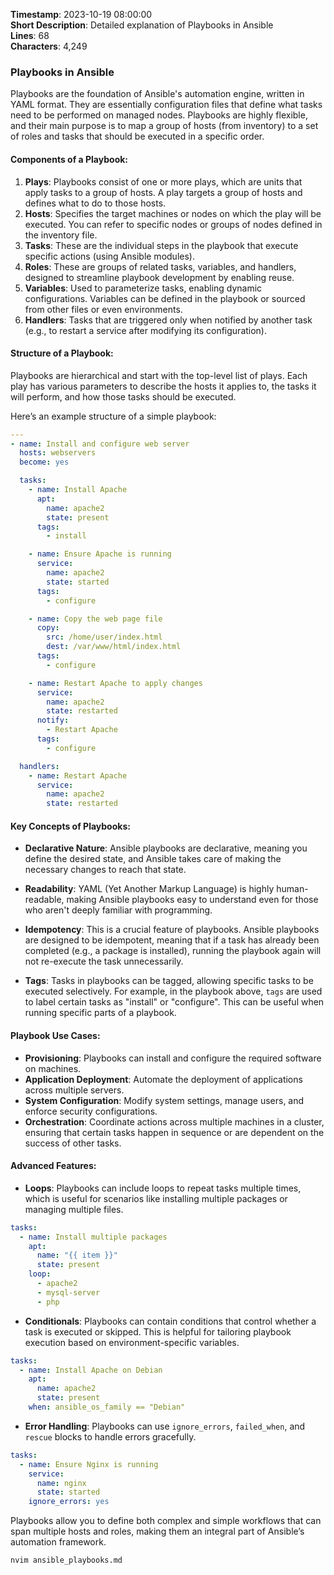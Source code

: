 **Timestamp**: 2023-10-19 08:00:00  
**Short Description**: Detailed explanation of Playbooks in Ansible  
**Lines**: 68  
**Characters**: 4,249

### Playbooks in Ansible

Playbooks are the foundation of Ansible's automation engine, written in YAML format. They are essentially configuration files that define what tasks need to be performed on managed nodes. Playbooks are highly flexible, and their main purpose is to map a group of hosts (from inventory) to a set of roles and tasks that should be executed in a specific order.

#### Components of a Playbook:

1. **Plays**: Playbooks consist of one or more plays, which are units that apply tasks to a group of hosts. A play targets a group of hosts and defines what to do to those hosts.
2. **Hosts**: Specifies the target machines or nodes on which the play will be executed. You can refer to specific nodes or groups of nodes defined in the inventory file.
3. **Tasks**: These are the individual steps in the playbook that execute specific actions (using Ansible modules).
4. **Roles**: These are groups of related tasks, variables, and handlers, designed to streamline playbook development by enabling reuse.
5. **Variables**: Used to parameterize tasks, enabling dynamic configurations. Variables can be defined in the playbook or sourced from other files or even environments.
6. **Handlers**: Tasks that are triggered only when notified by another task (e.g., to restart a service after modifying its configuration).

#### Structure of a Playbook:

Playbooks are hierarchical and start with the top-level list of plays. Each play has various parameters to describe the hosts it applies to, the tasks it will perform, and how those tasks should be executed.

Here’s an example structure of a simple playbook:

```yaml
---
- name: Install and configure web server
  hosts: webservers
  become: yes

  tasks:
    - name: Install Apache
      apt:
        name: apache2
        state: present
      tags:
        - install

    - name: Ensure Apache is running
      service:
        name: apache2
        state: started
      tags:
        - configure

    - name: Copy the web page file
      copy:
        src: /home/user/index.html
        dest: /var/www/html/index.html
      tags:
        - configure

    - name: Restart Apache to apply changes
      service:
        name: apache2
        state: restarted
      notify:
        - Restart Apache
      tags:
        - configure

  handlers:
    - name: Restart Apache
      service:
        name: apache2
        state: restarted
```

#### Key Concepts of Playbooks:

- **Declarative Nature**: Ansible playbooks are declarative, meaning you define the desired state, and Ansible takes care of making the necessary changes to reach that state.
- **Readability**: YAML (Yet Another Markup Language) is highly human-readable, making Ansible playbooks easy to understand even for those who aren't deeply familiar with programming.

- **Idempotency**: This is a crucial feature of playbooks. Ansible playbooks are designed to be idempotent, meaning that if a task has already been completed (e.g., a package is installed), running the playbook again will not re-execute the task unnecessarily.

- **Tags**: Tasks in playbooks can be tagged, allowing specific tasks to be executed selectively. For example, in the playbook above, `tags` are used to label certain tasks as "install" or "configure". This can be useful when running specific parts of a playbook.

#### Playbook Use Cases:

- **Provisioning**: Playbooks can install and configure the required software on machines.
- **Application Deployment**: Automate the deployment of applications across multiple servers.
- **System Configuration**: Modify system settings, manage users, and enforce security configurations.
- **Orchestration**: Coordinate actions across multiple machines in a cluster, ensuring that certain tasks happen in sequence or are dependent on the success of other tasks.

#### Advanced Features:

- **Loops**: Playbooks can include loops to repeat tasks multiple times, which is useful for scenarios like installing multiple packages or managing multiple files.

```yaml
tasks:
  - name: Install multiple packages
    apt:
      name: "{{ item }}"
      state: present
    loop:
      - apache2
      - mysql-server
      - php
```

- **Conditionals**: Playbooks can contain conditions that control whether a task is executed or skipped. This is helpful for tailoring playbook execution based on environment-specific variables.

```yaml
tasks:
  - name: Install Apache on Debian
    apt:
      name: apache2
      state: present
    when: ansible_os_family == "Debian"
```

- **Error Handling**: Playbooks can use `ignore_errors`, `failed_when`, and `rescue` blocks to handle errors gracefully.

```yaml
tasks:
  - name: Ensure Nginx is running
    service:
      name: nginx
      state: started
    ignore_errors: yes
```

Playbooks allow you to define both complex and simple workflows that can span multiple hosts and roles, making them an integral part of Ansible’s automation framework.

```bash
nvim ansible_playbooks.md
```
